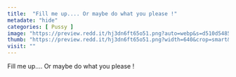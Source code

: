 ```yaml
---
title:  "Fill me up.... Or maybe do what you please !"
metadate: "hide"
categories: [ Pussy ]
image: "https://preview.redd.it/hj3dn6ft65o51.png?auto=webp&s=d510d54852010dead94eeab6bf81151d6d498e7e"
thumb: "https://preview.redd.it/hj3dn6ft65o51.png?width=640&crop=smart&auto=webp&s=5d0d83f29c19605025c7eb732e243db56216cd04"
visit: ""
---
```

Fill me up.... Or maybe do what you please !
